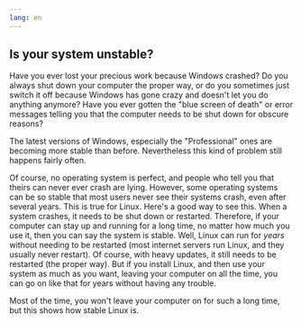 ```yaml
---
lang: en
---
```





<h2>Is your system unstable?</h2>

Have you ever lost your precious work because Windows crashed? Do you 
always shut down your computer the proper way, or do you sometimes just 
switch it off because Windows has gone crazy and doesn't let you do 
anything anymore? Have you ever gotten the "blue screen of death" or error 
messages telling you that the computer needs to be shut down for obscure 
reasons? 

The latest versions of Windows, especially the "Professional" ones 
are becoming more stable than before. Nevertheless this kind of problem still 
happens fairly often.

Of course, no operating system is perfect, and people who tell you 
that theirs can never ever crash are lying. However, some operating 
systems can be so stable that most users never see their systems crash, 
even after several years. This is true for Linux. Here's a good way to see 
this. When a system crashes, it needs to be shut down or restarted. Therefore, 
if your computer can stay up and running for a long time, no matter how 
much you use it, then you can say the system is stable. Well, Linux can 
run for <i>years</i> without needing to be restarted (most internet 
servers run Linux, and they usually never restart). Of course, with 
heavy updates, it still needs to be restarted (the proper way). But if 
you install Linux, and then use your system as much as you want, leaving 
your computer on all the time, you can go on like that for years without 
having any trouble.

Most of the time, you won't leave your computer on for such a long time, but 
this shows how stable Linux is.




